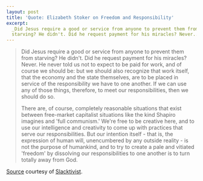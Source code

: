 ```yaml
---
layout: post
title: 'Quote: Elizabeth Stoker on Freedom and Responsibility'
excerpt: 
  _Did Jesus require a good or service from anyone to prevent them from
  starving? He didn't. Did he request payment for his miracles? Never...._
---
```


> Did Jesus require a good or service from anyone to prevent them from starving? He didn't. Did he request payment for his miracles? Never. He never told us not to expect to be paid for work, and of course we should be: but we should also recognize that work itself, that the economy and the state themselves, are to be placed in service of the responsibility we have to one another. If we can use any of those things, therefore, to meet our responsibilities, then we should do so.
>
> There are, of course, completely reasonable situations that exist between free-market capitalist situations like the kind Shapiro imagines and 'full communism.' We're free to be creative here, and to use our intelligence and creativity to come up with practices that serve our responsibilities. But our intention itself - that is, the expression of human will, unencumbered by any outside reality - is not the purpose of humankind, and to try to create a pale and vitiated 'freedom' by dissolving our responsibilities to one another is to turn totally away from God.

[Source](http://elizabethstoker.com/2014/01/09/fullcommunism-do-i-owe-you-anything/)
courtesy of
[Slacktivist](http://www.patheos.com/blogs/slacktivist/2014/01/15/7-9-mulching-is-a-process-of-inbred-fertilization-which/).
